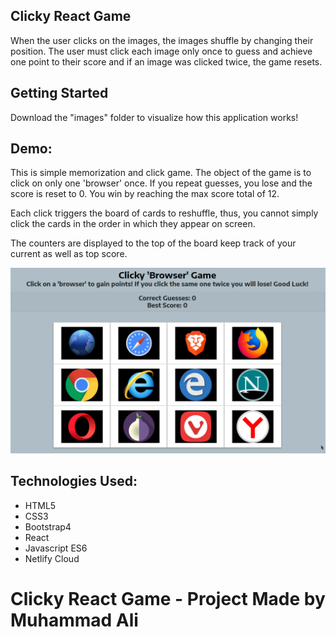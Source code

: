 ## Clicky React Game
When the user clicks on the images, the images shuffle by changing their position. The user must click each image only once to guess and achieve one point to their score and if an image was clicked twice, the game resets.


## Getting Started
Download the "images" folder to visualize how this application works!


## Demo:
This is simple memorization and click game. The object of the game is to click on only one 'browser' once. If you repeat guesses, you lose and the score is reset to 0. You win by reaching the max score total of 12.

Each click triggers the board of cards to reshuffle, thus, you cannot simply click the cards in the order in which they appear on screen.

The counters are displayed to the top of the board keep track of your current as well as top score.

![Screen shot](images/DEMO.gif)


## Technologies Used:
* HTML5
* CSS3
* Bootstrap4
* React
* Javascript ES6
* Netlify Cloud

# Clicky React Game - Project Made by Muhammad Ali
